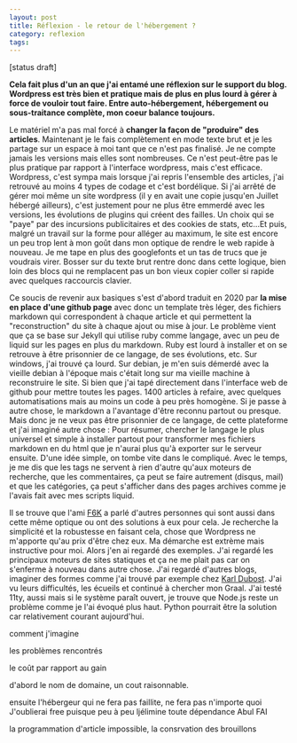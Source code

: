 ```yaml
---
layout: post
title: Réflexion - le retour de l'hébergement ?
category: reflexion
tags:  
---
```

[status draft]

**Cela fait plus d'un an que j'ai entamé une réflexion sur le support du blog. Wordpress est très bien et pratique mais de plus en plus lourd à gérer à force de vouloir tout faire. Entre auto-hébergement, hébergement ou sous-traitance complète, mon coeur balance toujours.**

Le matériel m'a pas mal forcé à **changer la façon de "produire" des articles**. Maintenant je le fais complètement en mode texte brut et je les partage sur un espace à moi tant que ce n'est pas finalisé. Je ne compte jamais les versions mais elles sont nombreuses. Ce n'est peut-être pas le plus pratique par rapport à l'interface wordpress, mais c'est efficace. Wordpress, c'est sympa mais lorsque j'ai repris l'ensemble des articles, j'ai retrouvé au moins 4 types de codage et c'est bordélique. Si j'ai arrêté de gérer moi même un site wordpress (il y en avait une copie jusqu'en Juillet hébergé ailleurs), c'est justement pour ne plus être emmerdé avec les versions, les évolutions de plugins qui créent des failles. Un choix qui se "paye" par des incursions publicitaires et des cookies de stats, etc...Et puis, malgré un travail sur la forme pour alléger au maximum, le site est encore un peu trop lent à mon goût dans mon optique de rendre le web rapide à nouveau. Je me tape en plus des googlefonts et un tas de trucs que je voudrais virer. Bosser sur du texte brut rentre donc dans cette logique, bien loin des blocs qui ne remplacent pas un bon vieux copier coller si rapide avec quelques raccourcis clavier.

Ce soucis de revenir aux basiques s'est d'abord traduit en 2020 par **la mise en place d'une github page** avec donc un template très léger, des fichiers markdown qui correspondent à chaque article et qui permettent la "reconstruction" du site à chaque ajout ou mise à jour. Le problème vient que ça se base sur Jekyll qui utilise ruby comme langage, avec un peu de liquid sur les pages en plus du markdown. Ruby est lourd à installer et on se retrouve à être prisonnier de ce langage, de ses évolutions, etc. Sur windows, j'ai trouvé ça lourd. Sur debian, je m'en suis démerdé avec la vieille debian à l'époque mais c'était long sur ma vieille machine à reconstruire le site. Si bien que j'ai tapé directement dans l'interface web de github pour mettre toutes les pages. 1400 articles à refaire, avec quelques automatisations mais au moins un code à peu près homogène. Si je passe à autre chose, le markdown a l'avantage d'être reconnu partout ou presque. Mais donc je ne veux pas être prisonnier de ce langage, de cette plateforme et j'ai imaginé autre chose : Pour résumer, chercher le langage le plus universel et simple à installer partout pour transformer mes fichiers markdown en du html que je n'aurai plus qu'à exporter sur le serveur ensuite. D'une idée simple, on tombe vite dans le compliqué. Avec le temps, je me dis que les tags ne servent à rien d'autre qu'aux moteurs de recherche, que les commentaires, ça peut se faire autrement (disqus, mail) et que les catégories, ça peut s'afficher dans des pages archives comme je l'avais fait avec mes scripts liquid.


Il se trouve que l'ami [F6K](http://shl.huld.re/~f6k/log/) a parlé d'autres personnes qui sont aussi dans cette même optique ou ont des solutions à eux pour cela. Je recherche la simplicité et la robustesse en faisant cela, chose que Wordpress ne m'apporte qu'au prix d'être chez eux. Ma démarche est extrème mais instructive pour moi. Alors j'en ai regardé des exemples. J'ai regardé les principaux moteurs de sites statiques et ça ne me plait pas car on s'enferme à nouveau dans autre chose. J'ai regardé d'autres blogs, imaginer des formes comme j'ai trouvé par exemple chez [Karl Dubost](https://www.la-grange.net). J'ai vu leurs difficultés, les écueils et continué à chercher mon Graal. J'ai testé 11ty, aussi mais si le système paraît ouvert, je trouve que Node.js reste un problème comme je l'ai évoqué plus haut. Python pourrait être la solution car relativement courant aujourd'hui. 



comment j'imagine

les problèmes rencontrés

le coût par rapport au gain

d'abord le nom de domaine, un cout raisonnable.

ensuite l'hébergeur qui ne fera pas faillite, ne fera pas n'importe quoi
J'oublierai free puisque peu à peu ljélimine toute dépendance Abul FAI 

la programmation d'article impossible,  la consrvation des brouillons
